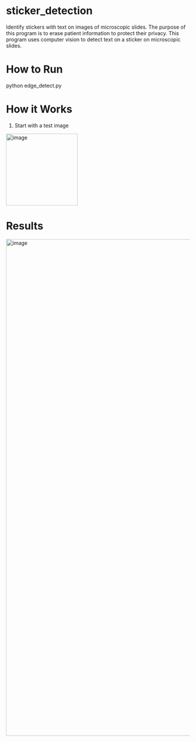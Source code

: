 # sticker_detection
Identify stickers with text on images of microscopic slides. 
The purpose of this program is to erase patient information to protect their privacy. This program uses computer vision to detect text on a sticker on microscopic slides.

# How to Run
python edge_detect.py

# How it Works
1) Start with a test image
<img width="196" alt="image" src="https://user-images.githubusercontent.com/30853467/214160013-18b1e848-e37b-478d-88ed-c6f73723f822.png">


# Results
<img width="1357" alt="image" src="https://user-images.githubusercontent.com/30853467/214158965-025f8a1d-6d8f-450b-8c41-5e54ff3bbdcd.png">

